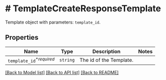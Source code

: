 # # TemplateCreateResponseTemplate

Template object with parameters: `template_id`.

## Properties

Name | Type | Description | Notes
------------ | ------------- | ------------- | -------------
| `template_id`<sup>*_required_</sup> | ```string``` |  The id of the Template.  |  |

[[Back to Model list]](../../README.md#models) [[Back to API list]](../../README.md#endpoints) [[Back to README]](../../README.md)

